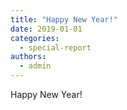 ```yaml
---
title: "Happy New Year!"
date: 2019-01-01
categories: 
  - special-report
authors: 
  - admin
---
```


Happy New Year!
